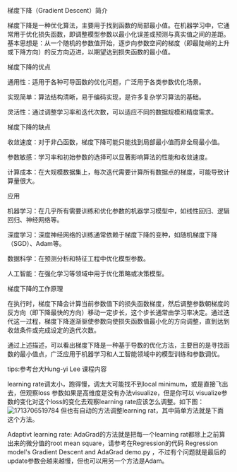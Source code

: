 梯度下降（Gradient Descent）简介

梯度下降是一种优化算法，主要用于找到函数的局部最小值。在机器学习中，它通常用于优化损失函数，即调整模型参数以最小化误差或预测与真实值之间的差距。基本思想是：从一个随机的参数值开始，逐步向参数空间的梯度（即最陡峭的上升或下降方向）的反方向迈进，以期望达到损失函数的最小值。


梯度下降的优点

通用性：适用于各种可导函数的优化问题，广泛用于各类参数优化场景。

实现简单：算法结构清晰，易于编码实现，是许多复杂学习算法的基础。

灵活性：通过调整学习率和迭代次数，可以适应不同的数据规模和精度需求。

梯度下降的缺点

收敛速度：对于非凸函数，梯度下降可能只能找到局部最小值而非全局最小值。

参数敏感：学习率和初始参数的选择可以显著影响算法的性能和收敛速度。

计算成本：在大规模数据集上，每次迭代需要计算所有数据点的梯度，可能导致计算量很大。

应用

机器学习：在几乎所有需要训练和优化参数的机器学习模型中，如线性回归、逻辑回归、神经网络等。

深度学习：深度神经网络的训练通常依赖于梯度下降的变种，如随机梯度下降（SGD）、Adam等。

数据科学：在预测分析和特征工程中优化模型参数。

人工智能：在强化学习等领域中用于优化策略或决策模型。

梯度下降的工作原理

在执行时，梯度下降会计算当前参数值下的损失函数梯度，然后调整参数朝梯度的反方向（即下降最快的方向）移动一定步长，这个步长通常由学习率决定。通过迭代这一过程，梯度下降逐渐驱使参数向使损失函数值最小化的方向调整，直到达到收敛条件或完成设定的迭代次数。

通过上述描述，可以看出梯度下降是一种基于导数的优化方法，主要目的是寻找函数的最小值点，广泛应用于机器学习和人工智能领域中的模型训练和参数调优。

tips:参考台大Hung-yi Lee 课程内容

learning rate调太小，跑得慢，调太大可能找不到local minimum，或是直接飞出去，但观察loss 参数如果是高维度是没有办法visualize，但是你可以 visualize参数的变化对这个loss的变化去观察learning rate应该怎么调整。如下图：
![1713706519784](https://github.com/joycelai140420/MachineLearning/assets/167413809/9ac56635-c15c-4f43-93c3-622e121181b4)
但也有自动的方法调整learning rat，其中简单方法就是下面这个方法。

Adaptivt learning rate: 
AdaGrad的方法就是把每一个learning rat都除上之前算出来的微分值的root mean square，请参考在Regression的代码 Regression model's Gradient Descent and AdaGrad demo.py ，不过有个问题就是最后的update参数会越来越慢，但也可以用另一个方法是Adam。




